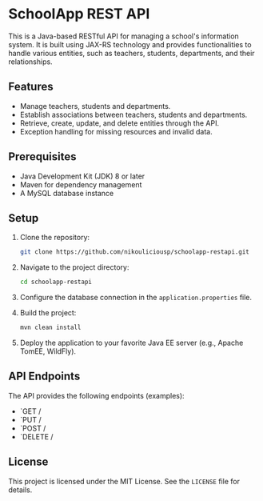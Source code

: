
# SchoolApp REST API

This is a Java-based RESTful API for managing a school's information system. It is built using JAX-RS technology and provides functionalities to handle various entities, such as teachers, students, departments, and their relationships.

## Features

- Manage teachers, students and departments.
- Establish associations between teachers, students and departments.
- Retrieve, create, update, and delete entities through the API.
- Exception handling for missing resources and invalid data.

## Prerequisites

- Java Development Kit (JDK) 8 or later
- Maven for dependency management
- A MySQL database instance

## Setup

1. Clone the repository:
   ```bash
   git clone https://github.com/nikouliciousp/schoolapp-restapi.git
   ```

2. Navigate to the project directory:
   ```bash
   cd schoolapp-restapi
   ```

3. Configure the database connection in the `application.properties` file.

4. Build the project:
   ```bash
   mvn clean install
   ```

5. Deploy the application to your favorite Java EE server (e.g., Apache TomEE, WildFly).

## API Endpoints

The API provides the following endpoints (examples):

- `GET /
- `PUT /
- `POST /
- `DELETE /

## License

This project is licensed under the MIT License. See the `LICENSE` file for details.
